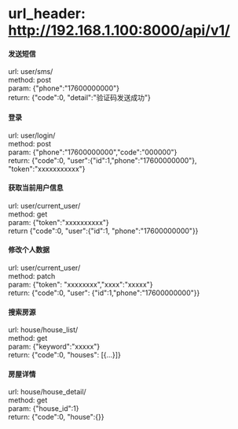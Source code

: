 # url_header: http://192.168.1.100:8000/api/v1/

#### 发送短信
url: user/sms/  
method: post  
param: {"phone":"17600000000"}  
return: {"code":0, "detail":"验证码发送成功"}  

#### 登录
url: user/login/  
method: post  
param: {"phone":"17600000000","code":"000000"}  
return: {"code":0, "user":{"id":1,"phone":"17600000000"}, "token":"xxxxxxxxxxx"}  

#### 获取当前用户信息
url: user/current_user/  
method: get  
param: {"token":"xxxxxxxxxx"}  
return {"code":0, "user":{"id":1, "phone":"17600000000"}}  

#### 修改个人数据
url: user/current_user/  
method: patch  
param: {"token": "xxxxxxxx","xxxx":"xxxxx"}  
return: {"code":0, "user": {"id":1,"phone":"17600000000"}}  

#### 搜索房源
url: house/house_list/  
method: get  
param: {"keyword":"xxxxx"}  
return: {"code":0, "houses": [{...}]}  

#### 房屋详情
url: house/house_detail/  
method: get  
param: {"house_id":1}  
return: {"code":0, "house":{}}  

